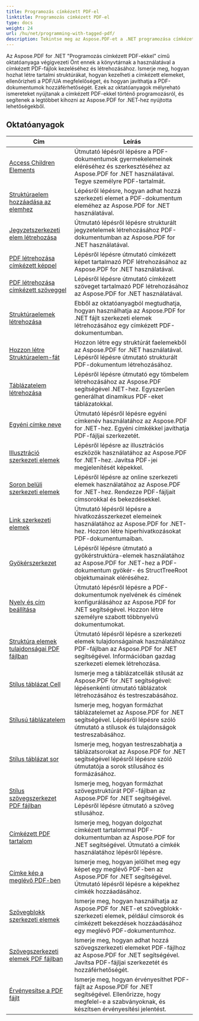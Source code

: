 ```yaml
---
title: Programozás címkézett PDF-el
linktitle: Programozás címkézett PDF-el
type: docs
weight: 24
url: /hu/net/programming-with-tagged-pdf/
description: Tekintse meg az Aspose.PDF-et a .NET programozása címkézett PDF-ekkel oktatóanyagaihoz, hogy elsajátítsa a címkézett PDF-kezelést és -generálást.
---
```


Az Aspose.PDF for .NET "Programozás címkézett PDF-ekkel" című oktatóanyaga végigvezeti Önt ennek a könyvtárnak a használatával a címkézett PDF-fájlok kezeléséhez és létrehozásához. Ismerje meg, hogyan hozhat létre tartalmi struktúrákat, hogyan kezelheti a címkézett elemeket, ellenőrizheti a PDF/UA megfelelőséget, és hogyan javíthatja a PDF-dokumentumok hozzáférhetőségét. Ezek az oktatóanyagok mélyreható ismereteket nyújtanak a címkézett PDF-ekkel történő programozásról, és segítenek a legtöbbet kihozni az Aspose.PDF for .NET-hez nyújtotta lehetőségekből.

## Oktatóanyagok
| Cím | Leírás |
| --- | --- | 
| [Access Children Elements](./access-children-elements/) | Útmutató lépésről lépésre a PDF-dokumentumok gyermekelemeinek eléréséhez és szerkesztéséhez az Aspose.PDF for .NET használatával. Tegye személyre PDF-tartalmát. |  
| [Struktúraelem hozzáadása az elemhez](./add-structure-element-into-element/) | Lépésről lépésre, hogyan adhat hozzá szerkezeti elemet a PDF-dokumentum eleméhez az Aspose.PDF for .NET használatával. |  
| [Jegyzetszerkezeti elem létrehozása](./create-note-structure-element/) | Útmutató lépésről lépésre strukturált jegyzetelemek létrehozásához PDF-dokumentumban az Aspose.PDF for .NET használatával. |  
| [PDF létrehozása címkézett képpel](./create-pdf-with-tagged-image/) | Lépésről lépésre útmutató címkézett képet tartalmazó PDF létrehozásához az Aspose.PDF for .NET használatával. |  
| [PDF létrehozása címkézett szöveggel](./create-pdf-with-tagged-text/) | Lépésről lépésre útmutató címkézett szöveget tartalmazó PDF létrehozásához az Aspose.PDF for .NET használatával. |  
| [Struktúraelemek létrehozása](./create-structure-elements/) | Ebből az oktatóanyagból megtudhatja, hogyan használhatja az Aspose.PDF for .NET fájlt szerkezeti elemek létrehozásához egy címkézett PDF-dokumentumban. |  
| [Hozzon létre Struktúraelem-fát](./create-structure-elements-tree/) | Hozzon létre egy struktúrát faelemekből az Aspose.PDF for .NET használatával. Lépésről lépésre útmutató strukturált PDF-dokumentum létrehozásához. |  
| [Táblázatelem létrehozása](./create-table-element/) | Lépésről lépésre útmutató egy tömbelem létrehozásához az Aspose.PDF segítségével .NET-hez. Egyszerűen generálhat dinamikus PDF-eket táblázatokkal. |  
| [Egyéni címke neve](./custom-tag-name/) | Útmutató lépésről lépésre egyéni címkenév használatához az Aspose.PDF for .NET-hez. Egyéni címkékkel javíthatja PDF-fájljai szerkezetét. |  
| [Illusztráció szerkezeti elemek](./illustration-structure-elements/) | Lépésről lépésre az illusztrációs eszközök használatához az Aspose.PDF for .NET-hez. Javítsa PDF-jei megjelenítését képekkel. |  
| [Soron belüli szerkezeti elemek](./inline-structure-elements/) | Lépésről lépésre az online szerkezeti elemek használatához az Aspose.PDF for .NET-hez. Rendezze PDF-fájljait címsorokkal és bekezdésekkel. |  
| [Link szerkezeti elemek](./link-structure-elements/) | Útmutató lépésről lépésre a hivatkozásszerkezet elemeinek használatához az Aspose.PDF for .NET-hez. Hozzon létre hiperhivatkozásokat PDF-dokumentumaiban. |  
| [Gyökérszerkezet](./root-structure/) | Lépésről lépésre útmutató a gyökérstruktúra-elemek használatához az Aspose.PDF for .NET-hez a PDF-dokumentum gyökér- és StructTreeRoot objektumainak eléréséhez. |  
| [Nyelv és cím beállítása](./setup-language-and-title/) | Útmutató lépésről lépésre a PDF-dokumentumok nyelvének és címének konfigurálásához az Aspose.PDF for .NET segítségével. Hozzon létre személyre szabott többnyelvű dokumentumokat. |  
| [Struktúra elemek tulajdonságai PDF fájlban](./structure-elements-properties/) | Útmutató lépésről lépésre a szerkezeti elemek tulajdonságainak használatához PDF-fájlban az Aspose.PDF for .NET segítségével. Információban gazdag szerkezeti elemek létrehozása. |  
| [Stílus táblázat Cell](./style-table-cell/) | Ismerje meg a táblázatcellák stílusát az Aspose.PDF for .NET segítségével: lépésenkénti útmutató táblázatok létrehozásához és testreszabásához. |  
| [Stílusú táblázatelem](./style-table-element/) | Ismerje meg, hogyan formázhat táblázatelemet az Aspose.PDF for .NET segítségével. Lépésről lépésre szóló útmutató a stílusok és tulajdonságok testreszabásához. |  
| [Stílus táblázat sor](./style-table-row/) | Ismerje meg, hogyan testreszabhatja a táblázatsorokat az Aspose.PDF for .NET segítségével lépésről lépésre szóló útmutatója a sorok stílusához és formázásához. |  
| [Stílus szövegszerkezet PDF fájlban](./style-text-structure/) | Ismerje meg, hogyan formázhat szövegstruktúrát PDF-fájlban az Aspose.PDF for .NET segítségével. Lépésről lépésre útmutató a szöveg stílusához. |  
| [Címkézett PDF tartalom](./tagged-pdf-content/) | Ismerje meg, hogyan dolgozhat címkézett tartalommal PDF-dokumentumban az Aspose.PDF for .NET segítségével. Útmutató a címkék használatához lépésről lépésre. |  
| [Címke kép a meglévő PDF-ben](./tag-image-in-existing-pdf/) | Ismerje meg, hogyan jelölhet meg egy képet egy meglévő PDF-ben az Aspose.PDF for .NET segítségével. Útmutató lépésről lépésre a képekhez címkék hozzáadásához. |  
| [Szövegblokk szerkezeti elemek](./text-block-structure-elements/) | Ismerje meg, hogyan használhatja az Aspose.PDF for .NET-et szövegblokk-szerkezeti elemek, például címsorok és címkézett bekezdések hozzáadásához egy meglévő PDF-dokumentumhoz. |  
| [Szövegszerkezeti elemek PDF fájlban](./text-structure-elements/) | Ismerje meg, hogyan adhat hozzá szövegszerkezeti elemeket PDF-fájlhoz az Aspose.PDF for .NET segítségével. Javítsa PDF-fájljai szerkezetét és hozzáférhetőségét. |  
| [Érvényesítse a PDF fájlt](./validate-pdf/) | Ismerje meg, hogyan érvényesíthet PDF-fájlt az Aspose.PDF for .NET segítségével. Ellenőrizze, hogy megfelel-e a szabványoknak, és készítsen érvényesítési jelentést. |  